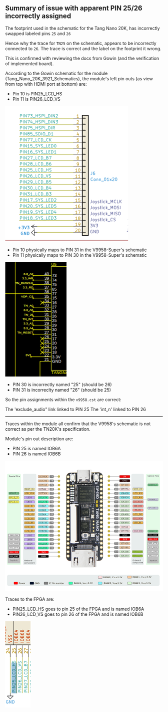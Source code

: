 ## Summary of issue with apparent PIN 25/26 incorrectly assigned

The footprint used in the schematic for the Tang Nano 20K, has incorrectly swapped labeled
pins `25` and `26`

Hence why the trace for `TN25` on the schematic, appears to be incorrectly connected to `26`.  The trace is correct and the label on the footprint it wrong.

This is confirmed with reviewing the docs from Gowin (and the verification of implemented board).

According to the Gowin schematic for the module (Tang_Nano_20K_3921_Schematics), the module's left pin outs (as view from top with HDMI port at bottom) are:

* Pin 10 is PIN25_LCD_HS
* Pin 11 is PIN26_LCD_VS

<img src="./schematic-pin-assignments.png"/>

* Pin 10 physically maps to PIN 31 in the V9958-Super's schematic
* Pin 11 physically maps to PIN 30 in the V9958-Super's schematic

<img src="./schematic-dodgy-pin-numbering.png"/>

* PIN 30 is incorrectly named "25" (should be 26)
* PIN 31 is incorreclty named "26" (should be 25)


So the pin assignments within the `v9958.cst` are correct:

The 'exclude_audio" link linked to PIN 25
The 'int_n' linked to PIN 26

---

Traces within the module all confirm that the V9958's schematic is not correct as per the TN20K's specification.

Module's pin out description are:

* PIN 25 is named IOB6A
* PIN 26 is named IOB6B

<img src="./tang_nano_20k_pinlabel.png"/>


Traces to the FPGA are:

* PIN25_LCD_HS goes to pin 25 of the FPGA and is named IOB6A
* PIN26_LCD_VS goes to pin 26 of the FPGA and is named IOB6B

<img src="./schematic-pin-trace.png"/>
